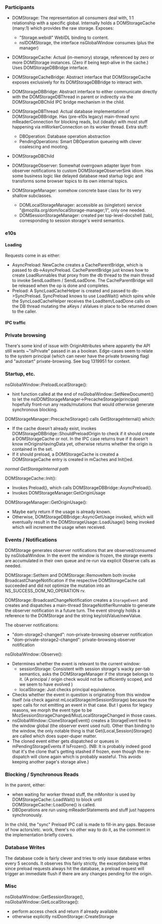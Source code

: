 
### Participants

* DOMStorage: The representation all consumers deal with, 1:1 relationship with
  a specific global.  Internally holds a DOMStorageCache (many:1) which provides
  the raw storage.  Exposes:
  * "Storage.webidl" WebIDL binding to content.
  * nsIDOMStorage, the interface nsGlobalWindow consumes (plus the manager)

* DOMStorageCache: Actual (in-memory) storage, referenced by zero or more
  DOMStorage instances.  (Zero if being kept-alive in the cache.)  Uses
  DOMStorageDBBridge interface.
* DOMStorageCacheBridge: Abstract interface that DOMStorageCache exposes
  exclusively for its DOMStorageDBBridge to interact with.
* DOMStorageDBBridge: Abstract interface to either communicate directly with the
  DOMStorageDBThread in parent or indirectly via the DOMStorageDBChild IPC
  bridge mechanism in the child.
* DOMStorageDBThread: Actual database implementation of DOMStorageDBBridge.  Has
  (pre-e10s legacy) main-thread sync mReaderConnection for blocking reads, but
  (ideally) with most stuff happening via mWorkerConnection on its worker
  thread.  Extra stuff:
  * DBOperation: Database operation abstraction
  * PendingOperations: Smart DBOperation queueing with clever coalescing and
    mooting.
* DOMStorageDBChild

* DOMStorageObserver: Somewhat overrgown adapter layer from observer
  notifications to custom DOMStorageObserverSink idiom.  Has some business logic
  like delayed database read startup logic and transforms some browser topics
  to its own internal topics.
* DOMStorageManager: somehow concrete base class for its very shallow
  subclasses.
  * DOMLocalStorageManager: accessible as (singleton) service
    "@mozilla.org/dom/localStorage-manager;1", only one needed.
  * DOMSessionStorageManager: created per top-level-docshell (tab),
    corresponding to session storage's weird semantics.

### e10s


#### Loading

Requests come in as either:
* AsyncPreload: NewCache creates a CacheParentBridge, which is passed to
  db->AsyncPreload.  CacheParentBridge just knows how to create LoadRunnables
  that proxy from the db thread to the main thread to invoke SendLoadItem /
  SendLoadDone.  The CacheParentBridge will be released when the op is done and
  completes.
* Preload: A SyncLoadCacheHelper is created and passed to db->SyncPreload.
  SyncPreload knows to use LoadWait() which spins while the SyncLoadCacheHelper
  receives the LoadItem/LoadDone calls on the DB thread mutating the aKeys /
  aValues in place to be returned down to the caller.



#### IPC traffic ###





### Private browsing

There's some kind of issue with OriginAttributes where apparetly the API still
wants ~"isPrivate" passed in as a boolean.  Edge-cases seem to relate to the
system principal (which can never have the private browsing flag) and
"autostart" private-browsing.  See bug 1319951 for context.


### Startup, etc.

nsGlobalWindow::PreloadLocalStorage():
* hint function called at the end of nsGlobalWindow::SetNewDocument() to let
  the nsIDOMStorageManager->PrecacheStorage(principal) hopefully front-run any
  reads/mutations that would otherwise generate synchronous blocking.

DOMStorageManager::PrecacheStorage() calls GetStorageInternal() which:
* If the cache doesn't already exist, invokes
  DOMStorageDBBridge::ShouldPreloadOrigin to check if it should create a
  DOMStorageCache or not.  In the IPC case returns true if it doesn't know
  mOriginsHavingData yet, otherwise returns whether the origin is contained in
  the set.
* If it should preload, a DOMStorageCache is created a DOMStorageCache entry is
  created in mCaches and Init()ed.

*normal GetStorageInternal path*

DOMStorageCache::Init():
* Invokes Preload(), which calls DOMStorageDBBridge::AsyncPreload().
* Invokes DOMStorageManager:GetOriginUsage

DOMStorageManager::GetOriginUsage():
* Maybe early return if the usage is already known.
* Otherwise, DOMStorageDBBridge::AsyncGetUsage invoked, which will eventually
  result in the DOMStorageUsage::LoadUsage() being invoked which will increment
  the usage when received.

### Events / Notifications

DOMStorage generates observer notifications that are observed/consumed by
nsGlobalWindow.  In the event the window is frozen, the storage events are
accumulated in their own queue and re-run via explicit Observe calls as needed.

DOMStorage::SetItem and DOMStorage::RemoveItem both invoke
BroadcastChangeNotification if the respective DOMStorageCache call succeeded and
did not optimize the mutation into an NS_SUCCESS_DOM_NO_OPERATION rv.

DOMStorage::BroadcastChangeNotification creates a `StorageEvent` and creates and
dispatches a main-thread StorageNotifierRunnable to generate the observer
notification in a future turn.  The event strongly holds a reference to the
DOMStorage and the string key/oldValue/newValue.

The observer notifications:
* "dom-storage2-changed": non-private-browsing observer notification
* "dom-private-storage2-changed": private-browsing observer notification

nsGlobalWindow::Observe():
* Determines whether the event is relevant to the current window:
  * sessionStorage: Consistent with session storage's wacky per-tab semantics,
    asks the DOMStorageManager if the storage belongs to it.  (A principal /
    origin check would not be sufficiently scoped, and we seem to have evolved
    )
  * localStorage: Just checks principal equivalence.
* Checks whether the event in question is originating from this window itself
  (via check against mLocalStorage/mSessionStorage) because the spec calls for
  not emitting an event in that case.  But I guess for legacy reasons, we morph
  the event type to be MozSessionStorageChanged/MozLocalStorageChanged in those
  cases.
* nsGlobalWindow::CloneStorageEvent() creates a StorageEvent tied to the window
  global (the observer event used null).  Other than binding to the window, the
  only notable thing is that Get{Local,Session}Storage() are called which does
  super-duper matter.
* The cloned event either gets dispatched or queues in mPendingStorageEvents if
  IsFrozen().  (NB: It is probably indeed good that it's the clone that's
  getting stashed if frozen, even though the re-dispatch will clone again which
  is probably wasteful.  This avoids keeping another page's storage alive.)


### Blocking / Synchronous Reads ###

In the parent, either:
* when waiting for worker thread stuff, the mMonitor is used by
  DOMStorageCache::LoadWait() to block until DOMStorageCache::LoadDone() is
  called.
* DBOperations are run using mReaderStatements and stuff just happens
  synchronously.

In the child, the "sync" Preload IPC call is made to fill-in any gaps.  Because
of how actors/etc. work, there's no other way to do it, as the comment in the
implementation briefly covers.


### Database Writes

The database code is fairly clever and tries to only issue database writes every
5 seconds.  It observes this fairly strictly, the exception being that since
preload requests always hit the database, a preload request will trigger an
immediate flush if there are any changes pending for the origin.

### Misc

nsGlobalWindow::GetSessionStorage(), nsGlobalWindow::GetLocalStorage():
* perform access check and return if already available
* otherwise explicitly nsIDomStorage::CreateStorage
